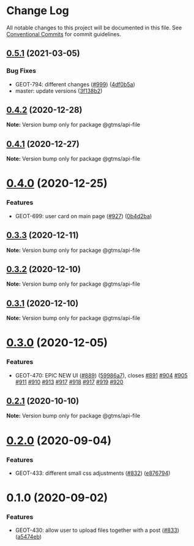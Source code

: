 # Change Log

All notable changes to this project will be documented in this file.
See [Conventional Commits](https://conventionalcommits.org) for commit guidelines.

## [0.5.1](https://github.com/gtms-org/gtms-frontend/compare/@gtms/api-file@0.4.2...@gtms/api-file@0.5.1) (2021-03-05)


### Bug Fixes

* GEOT-794: different changes ([#999](https://github.com/gtms-org/gtms-frontend/issues/999)) ([4df0b5a](https://github.com/gtms-org/gtms-frontend/commit/4df0b5ab4180b12680812c5656f15b1e08048ab8))
* master: update versions ([3f138b2](https://github.com/gtms-org/gtms-frontend/commit/3f138b21a620fd8c44ac30ff692422ea2dc0d3ac))





## [0.4.2](https://github.com/gtms-org/gtms-frontend/compare/@gtms/api-file@0.4.1...@gtms/api-file@0.4.2) (2020-12-28)

**Note:** Version bump only for package @gtms/api-file





## [0.4.1](https://github.com/gtms-org/gtms-frontend/compare/@gtms/api-file@0.4.0...@gtms/api-file@0.4.1) (2020-12-27)

**Note:** Version bump only for package @gtms/api-file





# [0.4.0](https://github.com/gtms-org/gtms-frontend/compare/@gtms/api-file@0.3.3...@gtms/api-file@0.4.0) (2020-12-25)


### Features

* GEOT-699: user card on main page ([#927](https://github.com/gtms-org/gtms-frontend/issues/927)) ([0b4d2ba](https://github.com/gtms-org/gtms-frontend/commit/0b4d2ba9f89ac8a9ddddd7841bd7da2eec257edc))





## [0.3.3](https://github.com/gtms-org/gtms-frontend/compare/@gtms/api-file@0.3.2...@gtms/api-file@0.3.3) (2020-12-11)

**Note:** Version bump only for package @gtms/api-file

## [0.3.2](https://github.com/gtms-org/gtms-frontend/compare/@gtms/api-file@0.3.1...@gtms/api-file@0.3.2) (2020-12-10)

**Note:** Version bump only for package @gtms/api-file

## [0.3.1](https://github.com/gtms-org/gtms-frontend/compare/@gtms/api-file@0.3.0...@gtms/api-file@0.3.1) (2020-12-10)

**Note:** Version bump only for package @gtms/api-file

# [0.3.0](https://github.com/gtms-org/gtms-frontend/compare/@gtms/api-file@0.2.1...@gtms/api-file@0.3.0) (2020-12-05)

### Features

- GEOT-470: EPIC NEW UI ([#889](https://github.com/gtms-org/gtms-frontend/issues/889)) ([59986a7](https://github.com/gtms-org/gtms-frontend/commit/59986a738e2e38537d35c12b1d1a4aa5cfbd458d)), closes [#891](https://github.com/gtms-org/gtms-frontend/issues/891) [#904](https://github.com/gtms-org/gtms-frontend/issues/904) [#905](https://github.com/gtms-org/gtms-frontend/issues/905) [#911](https://github.com/gtms-org/gtms-frontend/issues/911) [#910](https://github.com/gtms-org/gtms-frontend/issues/910) [#913](https://github.com/gtms-org/gtms-frontend/issues/913) [#917](https://github.com/gtms-org/gtms-frontend/issues/917) [#918](https://github.com/gtms-org/gtms-frontend/issues/918) [#917](https://github.com/gtms-org/gtms-frontend/issues/917) [#919](https://github.com/gtms-org/gtms-frontend/issues/919) [#920](https://github.com/gtms-org/gtms-frontend/issues/920)

## [0.2.1](https://github.com/gtms-org/gtms-frontend/compare/@gtms/api-file@0.2.0...@gtms/api-file@0.2.1) (2020-10-10)

**Note:** Version bump only for package @gtms/api-file

# [0.2.0](https://github.com/gtms-org/gtms-frontend/compare/@gtms/api-file@0.1.0...@gtms/api-file@0.2.0) (2020-09-04)

### Features

- GEOT-433: different small css adjustments ([#832](https://github.com/gtms-org/gtms-frontend/issues/832)) ([e876794](https://github.com/gtms-org/gtms-frontend/commit/e876794958720b7ad0fb25e132d20464bb041eba))

# 0.1.0 (2020-09-02)

### Features

- GEOT-430: allow user to upload files together with a post ([#833](https://github.com/gtms-org/gtms-frontend/issues/833)) ([a5474eb](https://github.com/gtms-org/gtms-frontend/commit/a5474eb3b7aabeff4104d734a99a31ddce3d27d8))
